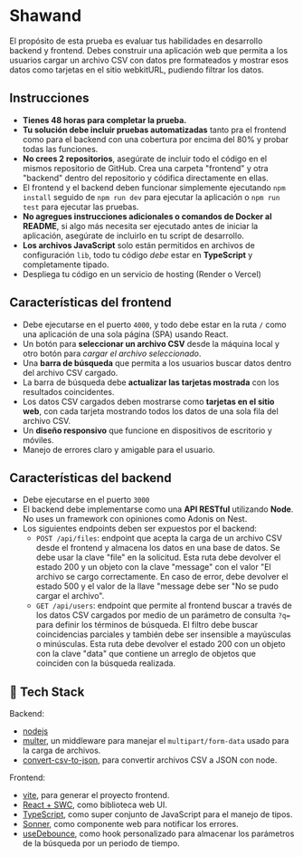 Shawand
=======

El propósito de esta prueba es evaluar tus habilidades en desarrollo backend y frontend. Debes construir una aplicación web que permita a los usuarios cargar un archivo CSV con datos pre formateados y mostrar esos datos como tarjetas en el sitio webkitURL, pudiendo filtrar los datos.

Instrucciones
-------------

- **Tienes 48 horas para completar la prueba.**
- **Tu solución debe incluir pruebas automatizadas** tanto pra el frontend como para el backend con una cobertura por encima del 80% y probar todas las funciones.
- **No crees 2 repositorios**, asegúrate de incluir todo el código en el mismos repositorio de GitHub. Crea una carpeta "frontend" y otra "backend" dentro del repositorio y códifica directamente en ellas.
- El frontend y el backend deben funcionar simplemente ejecutando `npm install` seguido de `npm run dev` para ejecutar la aplicación o `npm run test` para ejecutar las pruebas.
- **No agregues instrucciones adicionales o comandos de Docker al README**, si algo más necesita ser ejecutado antes de iniciar la aplicación, asegúrate de incluirlo en tu script de desarrollo.
- **Los archivos JavaScript** solo están permitidos en archivos de configuración `lib`, todo tu código _debe_ estar en **TypeScript** y completamente tipado.
- Despliega tu código en un servicio de hosting (Render o Vercel)

Características del frontend
----------------------------

- Debe ejecutarse en el puerto `4000`, y todo debe estar en la ruta `/` como una aplicación de una sola página (SPA) usando React.
- Un botón para **seleccionar un archivo CSV** desde la máquina local y otro botón para _cargar el archivo seleccionado_.
- Una **barra de búsqueda** que permita a los usuarios buscar datos dentro del archivo CSV cargado.
- La barra de búsqueda debe **actualizar las tarjetas mostrada** con los resultados coincidentes.
- Los datos CSV cargados deben mostrarse como **tarjetas en el sitio web**, con cada tarjeta mostrando todos los datos de una sola fila del archivo CSV.
- Un **diseño responsivo** que funcione en dispositivos de escritorio y móviles.
- Manejo de errores claro y amigable para el usuario.

Características del backend
---------------------------

- Debe ejecutarse en el puerto `3000`
- El backend debe implementarse como una **API RESTful** utilizando **Node**. No uses un framework con opiniones como Adonis on Nest.
- Los siguientes endpoints deben ser expuestos por el backend:
  - `POST /api/files`: endpoint que acepta la carga de un archivo CSV desde el frontend y almacena los datos en una base de datos. Se debe usar la clave "file" en la solicitud. Esta ruta debe devolver el estado 200 y un objeto con la clave "message" con el valor "El archivo se cargo correctamente. En caso de error, debe devolver el estado 500 y el valor de la llave "message debe ser "No se pudo cargar el archivo".
  - `GET /api/users`: endpoint que permite al frontend buscar a través de los datos CSV cargados por medio de un parámetro de consulta `?q=` para definir los términos de búsqueda. El filtro debe buscar coincidencias parciales y también debe ser insensible a mayúsculas o minúsculas. Esta ruta debe devolver el estado 200 con un objeto con la clave "data" que contiene un arreglo de objetos que coinciden con la búsqueda realizada.

🧰 Tech Stack
-------------

Backend:

- [nodejs](https://nodejs.org/en)
- [multer](https://www.npmjs.com/package/multer), un middleware para manejar el `multipart/form-data` usado para la carga de archivos.
- [convert-csv-to-json](https://www.npmjs.com/package/convert-csv-to-json), para convertir archivos CSV a JSON con node.

Frontend:

- [vite](https://vite.dev), para generar el proyecto frontend.
- [React + SWC](https://react.dev), como biblioteca web UI.
- [TypeScript](https://typescriptlang.com), como super conjunto de JavaScript para el manejo de tipos.
- [Sonner](https://www.npmjs.com/package/sonner), como componente web para notificar los errores.
- [useDebounce](https://usehooks.com/usedebounce), como hook personalizado para almacenar los parámetros de la búsqueda por un periodo de tiempo.
